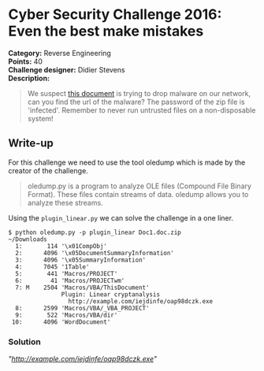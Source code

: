# Cyber Security Challenge 2016: Even the best make mistakes  
 
**Category:** Reverse Engineering  
**Points:** 40  
**Challenge designer:** Didier Stevens  
**Description:**  
> We suspect [this document](challenge-source-files/Doc1.doc.zip) is trying to drop malware on our network, can you find the url of the malware? The password of the zip file is 'infected'. Remember to never run untrusted files on a non-disposable system!

## Write-up
For this challenge we need to use the tool oledump which is made by the creator of the challenge.
> oledump.py is a program to analyze OLE files (Compound File Binary Format). These files contain streams of data. oledump allows you to analyze these streams.  

Using the `plugin_linear.py` we can solve the challenge in a one liner.

```
$ python oledump.py -p plugin_linear Doc1.doc.zip                             ~/Downloads
  1:       114 '\x01CompObj'
  2:      4096 '\x05DocumentSummaryInformation'
  3:      4096 '\x05SummaryInformation'
  4:      7045 '1Table'
  5:       441 'Macros/PROJECT'
  6:        41 'Macros/PROJECTwm'
  7: M    2504 'Macros/VBA/ThisDocument'
               Plugin: Linear cryptanalysis
                 http://example.com/iejdinfe/oap98dczk.exe
  8:      2599 'Macros/VBA/_VBA_PROJECT'
  9:       522 'Macros/VBA/dir'
 10:      4096 'WordDocument'
```

### Solution
*"http://example.com/iejdinfe/oap98dczk.exe"*

